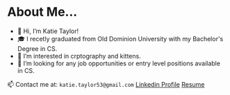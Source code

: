 # About Me...
- 👋 Hi, I’m Katie Taylor!
- :mortar_board: I recetly graduated from Old Dominion University with my Bachelor's Degree in CS.
- 👀 I’m interested in crptography and kittens.
- 🌱 I’m looking for any job opportunities or entry level positions available in CS.

📫 Contact me at: `katie.taylor53@gmail.com`
[Linkedin Profile](https://www.linkedin.com/in/katie-taylor-cs/)
[Resume](https://docs.google.com/document/d/e/2PACX-1vRV3uFRwRjNrAAuVmXWFczjeDDVs9BkfQTs-QkTyp9r-DmzX4-v9lsmUh8dh-Wdg4fj9gE5kysKP5d2/pub)
